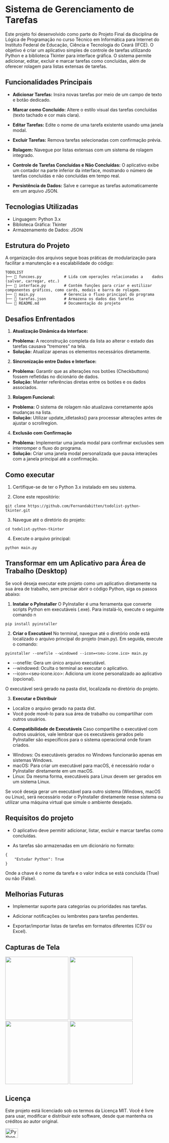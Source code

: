 # Sistema de Gerenciamento de Tarefas

Este projeto foi desenvolvido como parte do Projeto Final da disciplina de Lógica de Programação no curso Técnico em Informática para Internet do Instituto Federal de Educação, Ciência e Tecnologia do Ceará (IFCE).
O objetivo é criar um aplicativo simples de controle de tarefas utilizando Python e a biblioteca Tkinter para interface gráfica.
O sistema permite adicionar, editar, excluir e marcar tarefas como concluídas, além de oferecer rolagem para listas extensas de tarefas.

## Funcionalidades Principais

- **Adicionar Tarefas:**
  Insira novas tarefas por meio de um campo de texto e botão dedicado.

- **Marcar como Concluído:**
  Altere o estilo visual das tarefas concluídas (texto tachado e cor mais clara).

- **Editar Tarefas:**
  Edite o nome de uma tarefa existente usando uma janela modal.

- **Excluir Tarefas:**
  Remova tarefas selecionadas com confirmação prévia.

- **Rolagem:**
  Navegue por listas extensas com um sistema de rolagem integrado.

- **Controle de Tarefas Concluídas e Não Concluídas:**
  O aplicativo exibe um contador na parte inferior da interface, mostrando o número de tarefas concluídas e não concluídas em tempo real.

- **Persistência de Dados:**
  Salve e carregue as tarefas automaticamente em um arquivo JSON.

## Tecnologias Utilizadas

- Linguagem: Python 3.x
- Biblioteca Gráfica: Tkinter
- Armazenamento de Dados: JSON

## Estrutura do Projeto

A organização dos arquivos segue boas práticas de modularização para facilitar a manutenção e a escalabilidade do código:

```
TODOLIST
├── 📜 funcoes.py          # Lida com operações relacionadas a    dados (salvar, carregar, etc.)
├── 📜 interface.py        # Contém funções para criar e estilizar componentes gráficos, como cards, modais e barra de rolagem.
├── 📜 main.py             # Gerencia o fluxo principal do programa
├── 📜 tarefas.json        # Armazena os dados das tarefas
└── 📜 README.md           # Documentação do projeto
```

## Desafios Enfrentados

1. **Atualização Dinâmica da Interface:**

- **Problema:** A reconstrução completa da lista ao alterar o estado das tarefas causava "tremores" na tela.
- **Solução:** Atualizar apenas os elementos necessários diretamente.

2. **Sincronização entre Dados e Interface:**

- **Problema:** Garantir que as alterações nos botões (Checkbuttons) fossem refletidas no dicionário de dados.
- **Solução:** Manter referências diretas entre os botões e os dados associados.

3. **Rolagem Funcional:**

- **Problema:** O sistema de rolagem não atualizava corretamente após mudanças na lista.
- **Solução:** Utilizar update_idletasks() para processar alterações antes de ajustar o scrollregion.

4. **Exclusão com Confirmação**

- **Problema:** Implementar uma janela modal para confirmar exclusões sem interromper o fluxo do programa.
- **Solução:** Criar uma janela modal personalizada que pausa interações com a janela principal até a confirmação.

## Como executar

1. Certifique-se de ter o Python 3.x instalado em seu sistema.

2. Clone este repositório:

```
git clone https://github.com/Fernandabitten/todolist-python-tkinter.git
```

3. Navegue até o diretório do projeto:

```
cd todolist-python-tkinter
```

4. Execute o arquivo principal:

```
python main.py
```

## Transformar em um Aplicativo para Área de Trabalho (Desktop)

Se você deseja executar este projeto como um aplicativo diretamente na sua área de trabalho, sem precisar abrir o código Python, siga os passos abaixo:

1. **Instalar o PyInstaller**
   O PyInstaller é uma ferramenta que converte scripts Python em executáveis (.exe). Para instalá-lo, execute o seguinte comando n

```
pip install pyinstaller
```

2. **Criar o Executável**
   No terminal, navegue até o diretório onde está localizado o arquivo principal do projeto (main.py). Em seguida, execute o comando:

```
pyinstaller --onefile --windowed --icon=<seu-icone.ico> main.py
```

- --onefile: Gera um único arquivo executável.
- --windowed: Oculta o terminal ao executar o aplicativo.
- --icon=<seu-icone.ico>: Adiciona um ícone personalizado ao aplicativo (opcional).

O executável será gerado na pasta dist, localizada no diretório do projeto.

3. **Executar e Distribuir**

- Localize o arquivo gerado na pasta dist.
- Você pode movê-lo para sua área de trabalho ou compartilhar com outros usuários.

4. **Compatibilidade de Executáveis**
   Caso compartilhe o executável com outros usuários, vale lembrar que os executáveis gerados pelo PyInstaller são específicos para o sistema operacional onde foram criados.

- Windows: Os executáveis gerados no Windows funcionarão apenas em sistemas Windows.
- macOS: Para criar um executável para macOS, é necessário rodar o PyInstaller diretamente em um macOS.
- Linux: Da mesma forma, executáveis para Linux devem ser gerados em um sistema Linux.

Se você deseja gerar um executável para outro sistema (Windows, macOS ou Linux), será necessário rodar o PyInstaller diretamente nesse sistema ou utilizar uma máquina virtual que simule o ambiente desejado.

## Requisitos do projeto

- O aplicativo deve permitir adicionar, listar, excluir e marcar tarefas como concluídas.

- As tarefas são armazenadas em um dicionário no formato:

```
{
    "Estudar Python": True
}
```

Onde a chave é o nome da tarefa e o valor indica se está concluída (True) ou não (False).

## Melhorias Futuras

- Implementar suporte para categorias ou prioridades nas tarefas.

- Adicionar notificações ou lembretes para tarefas pendentes.

- Exportar/importar listas de tarefas em formatos diferentes (CSV ou Excel).

## Capturas de Tela

<div style="display: inline_block">
  <img src="https://github.com/user-attachments/assets/1e73acf4-31ea-48b3-b3b2-165bb49c9e65" width="200px"> 
  <img src="https://github.com/user-attachments/assets/1f6e29b3-456a-479a-8e1f-026dfb26a97e" width="200px">
  <img src="https://github.com/user-attachments/assets/620ae486-7ede-4cd2-a325-4d1a89832afd" width="200px"> 
  <img src="https://github.com/user-attachments/assets/15bff5a3-5ab2-4779-b114-74e522c184b5" width="200px">
</div>

## Licença
Este projeto está licenciado sob os termos da Licença MIT. Você é livre para usar, modificar e distribuir este software, desde que mantenha os créditos ao autor original.

<img align="center" alt="Python" height="30" width="40" src="https://cdn.jsdelivr.net/gh/devicons/devicon/icons/python/python-original.svg">


